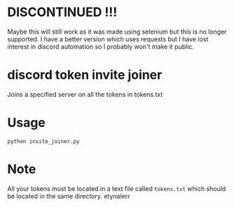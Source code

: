 # DISCONTINUED !!!
Maybe this will still work as it was made using selenium but this is no longer supported. I have a better version which uses requests but I have lost interest in discord automation so I probably won't make it public.

# discord token invite joiner
Joins a specified server on all the tokens in tokens.txt

# Usage
`python invite_joiner.py`

# Note
All your tokens must be located in a text file called `tokens.txt` which should be located in the same directory.
etynalerr